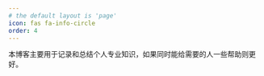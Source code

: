 ```yaml
---
# the default layout is 'page'
icon: fas fa-info-circle
order: 4
---
```


本博客主要用于记录和总结个人专业知识，如果同时能给需要的人一些帮助则更好。
